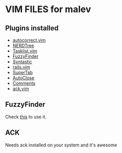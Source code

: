 VIM FILES for malev
===================

Plugins installed
-----------------

* [autocorrect.vim](http://www.vim.org/scripts/script.php?script_id=2429) 
* [NERDTree](http://www.vim.org/scripts/script.php?script_id=1658)
* [Tasklist.vim](http://www.vim.org/scripts/script.php?script_id=2607)
* [FuzzyFinder](http://www.vim.org/scripts/script.php?script_id=1984)
* [Syntastic](http://www.vim.org/scripts/script.php?script_id=2736)
* [rails.vim](https://github.com/tpope/vim-rails)
* [SuperTab](http://www.vim.org/scripts/script.php?script_id=1643)
* [AutoClose](http://www.vim.org/scripts/script.php?script_id=1849)
* [Comments](http://www.vim.org/scripts/script.php?script_id=1528)
* [ack.vim](http://www.vim.org/scripts/script.php?script_id=2572)

FuzzyFinder
-----------
Check [this](http://www.ezequielmarquez.com.are/2011/10/fuzzyfinder-vim.html) to use it.

ACK
---
Needs ack installed on your system and it's awesome
